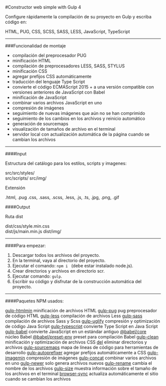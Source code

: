 #Constructor web simple with Gulp 4

Configure rápidamente la compilación de su proyecto en Gulp y escriba código en:

HTML, PUG, CSS, SCSS, SASS, LESS, JavaScript, TypeScript

---

###Funcionalidad de montaje

- compilación del preprocesador PUG
- minificación HTML
- compilación de preprocesadores LESS, SASS, STYLUS
- minificación CSS
- agregar prefijos CSS automáticamente
- traducción del lenguaje Type Script
- convierte el código ECMAScript 2015 + a una versión compatible con versiones anteriores de JavaScript con Babel
- minificación de JavaScript
- combinar varios archivos JavaScript en uno
- compresión de imágenes
- seguimiento de nuevas imágenes que aún no se han comprimido
- seguimiento de los cambios en los archivos y reinicio automático
- generación de sourcemaps
- visualización de tamaños de archivo en el terminal
- servidor local con actualización automática de la página cuando se cambian los archivos
---

####Input

Estructura del catálogo para los estilos, scripts y imagenes:

src/src/styles/  
src/scripts/
src/img/

Extensión

.html, .pug .css, .sass, .scss, .less, .js, .ts, .jpg, .png, .gif

####Output

Ruta dist  

dist/css/style.min.css  
dist/js/main.min.js 
dist/img/

---

####Para empezar:

1. Descargar todos los archivos del proyecto.
2. En la terminal, vaya al directorio del proyecto.
3. Ejecutar el comando: <code>npm i </code> (debe estar instalado node.js).
4. Crear directorios y archivos en directorio scr.
5. Ejecutar comando: <code>gulp</code>.
6. Escribir su código y disfrutar de la construcción automática del proyecto.

---

####Paquetes NPM usados:

[gulp-htmlmin](https://www.npmjs.com/package/gulp-htmlmin) minificación de archivos HTML
[gulp-pug](https://www.npmjs.com/package/gulp-pug) pug preprocesador de código HTML
[gulp-less](https://www.npmjs.com/package/gulp-less) compilación de archivos Less
[gulp-sass](https://www.npmjs.com/package/gulp-sass) compilación de archivos Sass y Scss
[gulp-uglify](https://www.npmjs.com/package/gulp-uglify) compresión y optimización de código Java Script
[gulp-typescript](https://www.npmjs.com/package/gulp-typescript) convierte Type Script en Java Script
[gulp-babel](https://www.npmjs.com/package/gulp-babel) convierte JavaScript en un estándar antiguo
[@babel/core](https://www.npmjs.com/package/@babel/core) núcleo Babel
[@babel/preset-env](https://www.npmjs.com/package/@babel/preset-env) preset para compilación Babel
[gulp-clean](https://www.npmjs.com/package/gulp-clean) minificación y optimización de archivos CSS
[del](https://www.npmjs.com/package/del) eliminar directorios y archivos
[gulp-sourcemaps](https://www.npmjs.com/package/gulp-sourcemaps) mapa de líneas de código para herramientas de desarrollo
[gulp-autoprefixer](https://www.npmjs.com/package/gulp-autoprefixer) agregar prefijos automáticamente a CSS
[gulp-imagemin](https://www.npmjs.com/package/gulp-imagemin) compresión de imágenes
[gulp-concat](https://www.npmjs.com/package/gulp-concat) combinar varios archivos en uno
[gulp-newer](https://www.npmjs.com/package/gulp-newer) solo genera archivos nuevos
[gulp-rename](https://www.npmjs.com/package/gulp-rename) cambia el nombre de los archivos
[gulp-size](https://www.npmjs.com/package/gulp-size) muestra información sobre el tamaño de los archivos en el terminal
[browser-sync](https://www.npmjs.com/package/browser-sync) actualiza automáticamente el sitio cuando se cambian los archivos